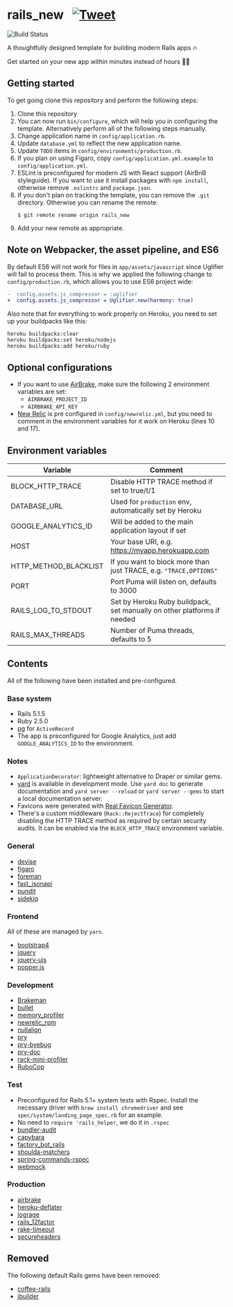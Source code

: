 # rails_new &nbsp; [![Tweet](https://img.shields.io/twitter/url/http/shields.io.svg?style=social)](https://twitter.com/intent/tweet?text=Save%20hours%20of%20your%E2%8F%B1%EF%B8%8F%20with%20this%20template%20for%20building%20modern%20%23Rails%20apps%20%F0%9F%92%AF%F0%9F%94%A5%20&url=https://github.com/lockstep/rails_new&via=locksteplabs&hashtags=rubyonrails)

![Build Status](https://circleci.com/gh/lockstep/rails_new.svg?style=shield&circle-token=:circle-token)

A thoughtfully designed template for building modern Rails apps 🔥

Get started on your new app within minutes instead of hours 🚗💨

## Getting started

To get going clone this repository and perform the following steps:

1. Clone this repository
1. You can now run `bin/configure`, which will help you in configuring the template.
   Alternatively perform all of the following steps manually.
1. Change application name in `config/application.rb`.
1. Update `database.yml` to reflect the new application name.
1. Update `TODO` items in `config/environments/production.rb`.
1. If you plan on using Figaro, copy `config/application.yml.example` to `config/application.yml`.
1. ESLint is preconfigured for modern JS with React support (AirBnB styleguide). If you want to use
   it install packages with `npm install`, otherwise remove `.eslintrc` and `package.json`.
1. If you don't plan on tracking the template, you can remove the `.git` directory.
   Otherwise you can rename the remote:
   ```shell
   $ git remote rename origin rails_new
   ```
1. Add your new remote as appropriate.

## Note on Webpacker, the asset pipeline, and ES6

By default ES6 will not work for files in `app/assets/javascript` since Uglifier will fail to process them. This is why we applied the following change to `config/production.rb`, which allows you to use ES6 project wide:

```diff
-  config.assets.js_compressor = :uglifier
+  config.assets.js_compressor = Uglifier.new(harmony: true)
```

Also note that for everything to work properly on Heroku, you need to set up your buildpacks like this:

```
heroku buildpacks:clear
heroku buildpacks:set heroku/nodejs
heroku buildpacks:add heroku/ruby
```

## Optional configurations

* If you want to use [AirBrake](https://airbrake.io), make sure the following 2 environment variables are set:
    * `AIRBRAKE_PROJECT_ID`
    * `AIRBRAKE_API_KEY`
* [New Relic](https://newrelic.com) is pre configured in `config/newrelic.yml`,
  but you need to comment in the environment variables for it work on Heroku
  (lines 10 and 17).

## Environment variables

| Variable              | Comment                                                                 |
| --------------------- | ----------------------------------------------------------------------- |
| BLOCK_HTTP_TRACE      | Disable HTTP TRACE method if set to true/t/1                            |
| DATABASE_URL          | Used for `production` env, automatically set by Heroku                  |
| GOOGLE_ANALYTICS_ID   | Will be added to the main application layout if set                     |
| HOST                  | Your base URI, e.g. https://myapp.herokuapp.com                         |
| HTTP_METHOD_BLACKLIST | If you want to block more than just TRACE, e.g. `"TRACE,OPTIONS"`       |
| PORT                  | Port Puma will listen on, defaults to 3000                              |
| RAILS_LOG_TO_STDOUT   | Set by Heroku Ruby buildpack, set manually on other platforms if needed |
| RAILS_MAX_THREADS     | Number of Puma threads, defaults to 5                                   |

## Contents

All of the following have been installed and pre-configured.

### Base system

* Rails 5.1.5
* Ruby 2.5.0
* [pg](https://github.com/ged/ruby-pg) for `ActiveRecord`
* The app is preconfigured for Google Analytics, just add `GOOGLE_ANALYTICS_ID` to the environment.

### Notes

* `ApplicationDecorator`: lightweight alternative to Draper or similar gems.
* [yard](https://yardoc.org) is available in development mode.
  Use `yard doc` to generate documentation and `yard server --reload` or `yard server --gems`
  to start a local documentation server.
* Favicons were generated with [Real Favicon Generator](https://realfavicongenerator.net/).
* There's a custom middleware (`Rack::RejectTrace`) for completely disabling the HTTP TRACE method as required by certain security audits. It can be enabled via the `BLOCK_HTTP_TRACE` environment variable.

### General

* [devise](https://github.com/plataformatec/devise)
* [figaro](https://github.com/laserlemon/figaro)
* [foreman](https://github.com/ddollar/foreman)
* [fast_jsonapi](https://github.com/Netflix/fast_jsonapi)
* [pundit](https://github.com/elabs/pundit)
* [sidekiq](https://github.com/mperham/sidekiq)

### Frontend

All of these are managed by `yarn`.

* [bootstrap4](https://www.npmjs.com/package/bootstrap-v4-dev)
* [jquery](https://www.npmjs.com/package/jquery)
* [jquery-ujs](https://www.npmjs.com/package/jquery-ujs/)
* [popper.js](https://www.npmjs.com/package/popper.js)

### Development

* [Brakeman](https://github.com/presidentbeef/brakeman)
* [bullet](https://github.com/flyerhzm/bullet)
* [memory_profiler](https://github.com/SamSaffron/memory_profiler)
* [newrelic_rpm](https://github.com/newrelic/rpm)
* [nullalign](https://github.com/tcopeland/nullalign)
* [pry](https://github.com/rweng/pry-rails)
* [pry-byebug](https://github.com/deivid-rodriguez/pry-byebug)
* [pry-doc](https://github.com/pry/pry-doc)
* [rack-mini-profiler](https://github.com/MiniProfiler/rack-mini-profiler)
* [RuboCop](https://github.com/bbatsov/rubocop)

### Test

* Preconfigured for Rails 5.1+ system tests with Rspec. Install the necessary driver with `brew install chromedriver` and see `spec/system/landing_page_spec.rb` for an example.
* No need to `require 'rails_helper`, we do it in `.rspec`
* [bundler-audit](https://github.com/rubysec/bundler-audit)
* [capybara](https://github.com/teamcapybara/capybara)
* [factory_bot_rails](https://github.com/thoughtbot/factory_bot_rails)
* [shoulda-matchers](https://github.com/thoughtbot/shoulda-matchers)
* [spring-commands-rspec](https://github.com/jonleighton/spring-commands-rspec)
* [webmock](https://github.com/bblimke/webmock)

### Production

* [airbrake](https://github.com/airbrake/airbrake)
* [heroku-deflater](https://github.com/romanbsd/heroku-deflater)
* [lograge](https://github.com/roidrage/lograge)
* [rails_12factor](https://github.com/heroku/rails_12factor)
* [rake-timeout](https://github.com/heroku/rack-timeout)
* [secureheaders](https://github.com/twitter/secureheaders)

## Removed

The following default Rails gems have been removed:

* [coffee-rails](https://github.com/rails/coffee-rails)
* [jbuilder](https://github.com/rails/jbuilder)
